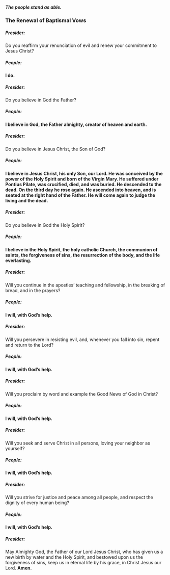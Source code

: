 ##### The people stand as able.
### The Renewal of Baptismal Vows
##### Presider:
Do you reaffirm your renunciation of evil and renew your commitment to Jesus Christ?

##### **People:**
**I do.**

##### Presider:
Do you believe in God the Father?

##### **People:**
**I believe in God, the Father almighty, creator of heaven and earth.**

##### Presider:
Do you believe in Jesus Christ, the Son of God?

##### **People:**
**I believe in Jesus Christ, his only Son, our Lord.
He was conceived by the power of the Holy Spirit
and born of the Virgin Mary.
He suffered under Pontius Pilate,
was crucified, died, and was buried.
He descended to the dead.
On the third day he rose again.
He ascended into heaven,
and is seated at the right hand of the Father.
He will come again to judge the living and the dead.**


##### Presider:
Do you believe in God the Holy Spirit?

##### **People:**
**I believe in the Holy Spirit, the holy catholic Church,
the communion of saints, the forgiveness of sins,
the resurrection of the body, and the life everlasting.**

##### Presider:
Will you continue in the apostles’ teaching and fellowship, in the breaking of bread, and in the prayers?

##### **People:**
**I will, with God’s help.**

##### Presider:
Will you persevere in resisting evil, and, whenever you fall into sin, repent and return to the Lord?

##### **People:**
**I will, with God’s help.**

##### Presider:
Will you proclaim by word and example the Good News of God in Christ?

##### **People:**
**I will, with God’s help.**

##### Presider:
Will you seek and serve Christ in all persons, loving your neighbor as yourself?

##### **People:**
**I will, with God’s help.**

##### Presider:
Will you strive for justice and peace among all people, and respect the dignity of every human being?

##### **People:**
**I will, with God’s help.**

##### Presider:
May Almighty God, the Father of our Lord Jesus Christ, who has given us a new birth by water and the Holy Spirit, and bestowed upon us the forgiveness of sins, keep us in eternal life by his grace, in Christ Jesus our Lord. **Amen.**
